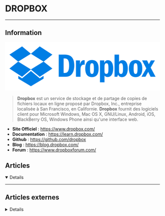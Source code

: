 # DROPBOX
---

## <i class="fa-solid fa-hashtag"></i> Information

![Logo](../../_media/apps/dropbox/dropbox_logo.png ':size=250 :no-zoom')


> <i class="fa-solid fa-quote-left"></i> **Dropbox** est un service de stockage et de partage de copies de fichiers locaux en ligne proposé par Dropbox, Inc., entreprise localisée à San Francisco, en Californie. **Dropbox** fournit des logiciels client pour Microsoft Windows, Mac OS X, GNU/Linux, Android, iOS, BlackBerry OS, Windows Phone ainsi qu'une interface web. <i class="fa-solid fa-quote-left fa-rotate-180"></i>


- <i class="fa-solid fa-globe"></i> **Site Officiel** : https://www.dropbox.com/
- <i class="fa-solid fa-book"></i> **Documentation** : https://learn.dropbox.com/
- <i class="fa-brands fa-github"></i> **Github** : https://github.com/dropbox
- <i class="fab fa-blogger-b"></i> **Blog** : https://blog.dropbox.com/
- <i class="fas fa-comments"></i> **Forum** : https://www.dropboxforum.com/



## <i class="fa-regular fa-newspaper"></i> Articles

<details open>

</details>

---

## <i class="fa-solid fa-glasses"></i> Articles externes

<details>

- [How to Track A Stolen Device Through Dropbox](https://www.makeuseof.com/track-stolen-device-through-dropbox/)
- [How to Enable Two-Step Verification in Dropbox](https://www.makeuseof.com/how-to-enable-two-step-verification-dropbox/)

</details>
